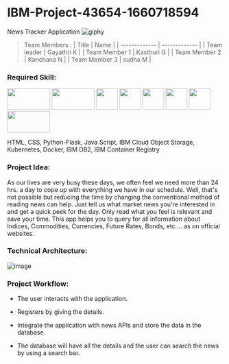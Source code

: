
# IBM-Project-43654-1660718594
News Tracker Application
![giphy](https://user-images.githubusercontent.com/113881296/196044824-0164d621-4d6f-417f-92aa-4de158720f52.gif)


>Team Members :
| Title  | Name |
| ------------- | ------------- |
| Team leader | Gayathri K |
| Team Member 1  | Kasthuri G  |
| Team Member 2  | Kanchana N |
| Team Member 3 | sudha M |


### Required Skill:
<img src =https://user-images.githubusercontent.com/113881296/196045303-6d6270b4-2e1c-4ed7-9169-c72c41faf385.png width="100" height="50"/>    <img src =https://user-images.githubusercontent.com/113881296/196045387-7a24163a-95b9-45d9-a31c-24e7e5ed7d81.png width="100" height="50"/>  <img src =https://user-images.githubusercontent.com/113881296/196045460-cf9e83c3-e7e2-407f-a6ac-f5dc02d850af.png width="50" height="50"/> <img src =https://user-images.githubusercontent.com/113881296/196045523-36eaa924-b0e4-403d-bb47-7d04805c7fe0.png width="50" height="50"/>  <img src =https://user-images.githubusercontent.com/113881296/196045564-49d9218e-5c5c-4619-b7ae-64163036937f.png width="50" height="50"/>  <img src =https://user-images.githubusercontent.com/113881296/196045595-4f5e5740-3ca2-4688-bd99-3b3bedd09209.png width="50" height="50"/>  <img src =https://user-images.githubusercontent.com/113881296/196045630-3941b161-ea2a-444e-94a9-f2cca0d6a3a8.png width="50" height="50"/>  <img src =https://user-images.githubusercontent.com/113881296/196045698-f093f1e8-d1bb-4f2e-9e6e-e722e3f9adbe.png width="100" height="50"/>

HTML, CSS, Python-Flask, Java Script, IBM Cloud Object Storage, Kubernetes, Docker, IBM DB2, IBM Container Registry

### Project Idea:
As our lives are very busy these days, we often feel we need more than 24 hrs. a day to cope up with everything we have in our schedule. Well, that's not possible but reducing the time by changing the conventional method of reading news can help. Just tell us what market news you're interested in and get a quick peek for the day. Only read what you feel is relevant and save your time. This app helps you to query for all information about Indices, Commodities, Currencies, Future Rates, Bonds, etc.… as on official websites.

### Technical Architecture:
![image](https://user-images.githubusercontent.com/113881296/196045807-5dd572cd-8061-43e5-a545-6d8d36341d06.png)

### Project Workflow: 
- The user interacts with the application.

- Registers by giving the details.

- Integrate the application with news APIs and store the data in the database.

- The database will have all the details and the user can search the news by using a search bar.
